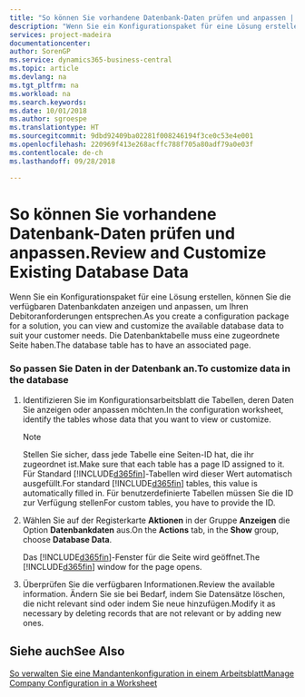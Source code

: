 ```yaml
---
title: "So können Sie vorhandene Datenbank-Daten prüfen und anpassen | Microsoft Docs"
description: "Wenn Sie ein Konfigurationspaket für eine Lösung erstellen, können Sie die verfügbaren Datenbankdaten anzeigen und anpassen, um Ihren Debitoranforderungen entsprechen. Die Datenbanktabelle muss eine zugeordnete Seite haben."
services: project-madeira
documentationcenter: 
author: SorenGP
ms.service: dynamics365-business-central
ms.topic: article
ms.devlang: na
ms.tgt_pltfrm: na
ms.workload: na
ms.search.keywords: 
ms.date: 10/01/2018
ms.author: sgroespe
ms.translationtype: HT
ms.sourcegitcommit: 9dbd92409ba02281f008246194f3ce0c53e4e001
ms.openlocfilehash: 220969f413e268acffc788f705a80adf79a0e03f
ms.contentlocale: de-ch
ms.lasthandoff: 09/28/2018

---
```

# <a name="review-and-customize-existing-database-data"></a><span data-ttu-id="54f59-104">So können Sie vorhandene Datenbank-Daten prüfen und anpassen.</span><span class="sxs-lookup"><span data-stu-id="54f59-104">Review and Customize Existing Database Data</span></span>
<span data-ttu-id="54f59-105">Wenn Sie ein Konfigurationspaket für eine Lösung erstellen, können Sie die verfügbaren Datenbankdaten anzeigen und anpassen, um Ihren Debitoranforderungen entsprechen.</span><span class="sxs-lookup"><span data-stu-id="54f59-105">As you create a configuration package for a solution, you can view and customize the available database data to suit your customer needs.</span></span> <span data-ttu-id="54f59-106">Die Datenbanktabelle muss eine zugeordnete Seite haben.</span><span class="sxs-lookup"><span data-stu-id="54f59-106">The database table has to have an associated page.</span></span>  

### <a name="to-customize-data-in-the-database"></a><span data-ttu-id="54f59-107">So passen Sie Daten in der Datenbank an.</span><span class="sxs-lookup"><span data-stu-id="54f59-107">To customize data in the database</span></span>  

1.  <span data-ttu-id="54f59-108">Identifizieren Sie im Konfigurationsarbeitsblatt die Tabellen, deren Daten Sie anzeigen oder anpassen möchten.</span><span class="sxs-lookup"><span data-stu-id="54f59-108">In the configuration worksheet, identify the tables whose data that you want to view or customize.</span></span>  

    > [!NOTE]  
    >  <span data-ttu-id="54f59-109">Stellen Sie sicher, dass jede Tabelle eine Seiten-ID hat, die ihr zugeordnet ist.</span><span class="sxs-lookup"><span data-stu-id="54f59-109">Make sure that each table has a page ID assigned to it.</span></span> <span data-ttu-id="54f59-110">Für Standard [!INCLUDE[d365fin](includes/d365fin_md.md)]-Tabellen wird dieser Wert automatisch ausgefüllt.</span><span class="sxs-lookup"><span data-stu-id="54f59-110">For standard [!INCLUDE[d365fin](includes/d365fin_md.md)] tables, this value is automatically filled in.</span></span> <span data-ttu-id="54f59-111">Für benutzerdefinierte Tabellen müssen Sie die ID zur Verfügung stellen</span><span class="sxs-lookup"><span data-stu-id="54f59-111">For custom tables, you have to provide the ID.</span></span>  

2.  <span data-ttu-id="54f59-112">Wählen Sie auf der Registerkarte **Aktionen** in der Gruppe **Anzeigen** die Option **Datenbankdaten** aus.</span><span class="sxs-lookup"><span data-stu-id="54f59-112">On the **Actions** tab, in the **Show** group, choose **Database Data**.</span></span>  

     <span data-ttu-id="54f59-113">Das [!INCLUDE[d365fin](includes/d365fin_md.md)]-Fenster für die Seite wird geöffnet.</span><span class="sxs-lookup"><span data-stu-id="54f59-113">The [!INCLUDE[d365fin](includes/d365fin_md.md)] window for the page opens.</span></span>  

3.  <span data-ttu-id="54f59-114">Überprüfen Sie die verfügbaren Informationen.</span><span class="sxs-lookup"><span data-stu-id="54f59-114">Review the available information.</span></span> <span data-ttu-id="54f59-115">Ändern Sie sie bei Bedarf, indem Sie Datensätze löschen, die nicht relevant sind oder indem Sie neue hinzufügen.</span><span class="sxs-lookup"><span data-stu-id="54f59-115">Modify it as necessary by deleting records that are not relevant or by adding new ones.</span></span>  

## <a name="see-also"></a><span data-ttu-id="54f59-116">Siehe auch</span><span class="sxs-lookup"><span data-stu-id="54f59-116">See Also</span></span>  
 [<span data-ttu-id="54f59-117">So verwalten Sie eine Mandantenkonfiguration in einem Arbeitsblatt</span><span class="sxs-lookup"><span data-stu-id="54f59-117">Manage Company Configuration in a Worksheet</span></span>](admin-how-to-manage-company-configuration-in-a-worksheet.md)

